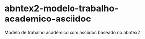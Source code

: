 # abntex2-modelo-trabalho-academico-asciidoc
Modelo de trabalho acadêmico com asciidoc baseado no abntex2
